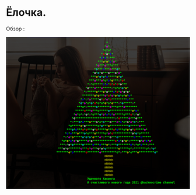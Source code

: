 # Ёлочка.

Обзор :

![alt tag](https://github.com/Bafomet666/screen/blob/main/%D0%B5%D0%BB%D0%BE%D1%87%D0%BA%D0%B0.png)​

